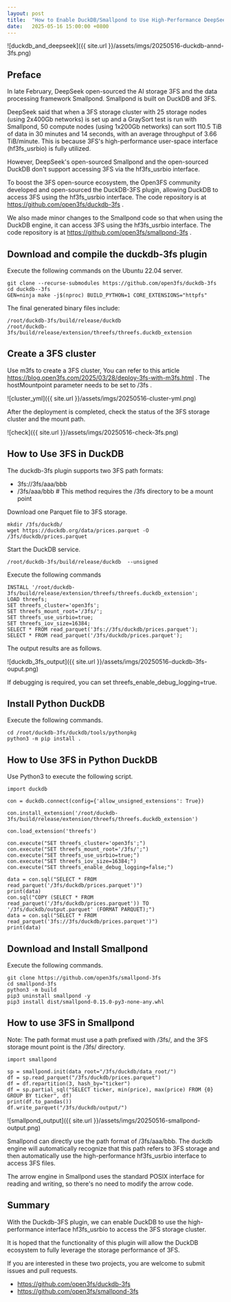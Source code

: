 ```yaml
---
layout: post
title:  "How to Enable DuckDB/Smallpond to Use High-Performance DeepSeek 3FS"
date:   2025-05-16 15:00:00 +0800
---
```



![duckdb_and_deepseek]({{ site.url }}/assets/imgs/20250516-duckdb-annd-3fs.png)

## Preface


In late February, DeepSeek open-sourced the AI storage 3FS and the data processing framework Smallpond. Smallpond is built on DuckDB and 3FS.

DeepSeek said that when a 3FS storage cluster with 25 storage nodes (using 2x400Gb networks) is set up and a GraySort test is run with Smallpond, 50 compute nodes (using 1x200Gb networks) can sort 110.5 TiB of data in 30 minutes and 14 seconds, with an average throughput of 3.66 TiB/minute. This is because 3FS's high-performance user-space interface (hf3fs_usrbio) is fully utilized.

However, DeepSeek's open-sourced Smallpond and the open-sourced DuckDB don't support accessing 3FS via the hf3fs_usrbio interface.

To boost the 3FS open-source ecosystem, the Open3FS community developed and open-sourced the DuckDB-3FS plugin, allowing DuckDB to access 3FS using the hf3fs_usrbio interface. The code repository is at <https://github.com/open3fs/duckdb-3fs> .

We also made minor changes to the Smallpond code so that when using the DuckDB engine, it can access 3FS using the hf3fs_usrbio interface. The code repository is at <https://github.com/open3fs/smallpond-3fs> .


## Download and compile the duckdb-3fs plugin


Execute the following commands on the Ubuntu 22.04 server.

```
git clone --recurse-submodules https://github.com/open3fs/duckdb-3fs
cd duckdb--3fs
GEN=ninja make -j$(nproc) BUILD_PYTHON=1 CORE_EXTENSIONS="httpfs"
```

The final generated binary files include:
```
/root/duckdb-3fs/build/release/duckdb
/root/duckdb-3fs/build/release/extension/threefs/threefs.duckdb_extension
```

## Create a 3FS cluster

Use m3fs to create a 3FS cluster, You can refer to this article <https://blog.open3fs.com/2025/03/28/deploy-3fs-with-m3fs.html> . The hostMountpoint parameter needs to be set to /3fs .

![cluster_yml]({{ site.url }}/assets/imgs/20250516-cluster-yml.png)

After the deployment is completed, check the status of the 3FS storage cluster and the mount path.

![check]({{ site.url }}/assets/imgs/20250516-check-3fs.png)


## How to Use 3FS in DuckDB

The duckdb-3fs plugin supports two 3FS path formats:
- 3fs://3fs/aaa/bbb
- /3fs/aaa/bbb  # This method requires the /3fs directory to be a mount point

Download one Parquet file to 3FS storage.
```
mkdir /3fs/duckdb/
wget https://duckdb.org/data/prices.parquet -O /3fs/duckdb/prices.parquet
```

Start the DuckDB service.
```
/root/duckdb-3fs/build/release/duckdb  --unsigned
```

Execute the following commands

```
INSTALL '/root/duckdb-3fs/build/release/extension/threefs/threefs.duckdb_extension';
LOAD threefs;
SET threefs_cluster='open3fs';
SET threefs_mount_root='/3fs/';
SET threefs_use_usrbio=true;
SET threefs_iov_size=16384;
SELECT * FROM read_parquet('3fs://3fs/duckdb/prices.parquet');
SELECT * FROM read_parquet('/3fs/duckdb/prices.parquet');
```


The output results are as follows.

![duckdb_3fs_output]({{ site.url }}/assets/imgs/20250516-duckdb-3fs-ouput.png)

If debugging is required, you can set threefs_enable_debug_logging=true.


## Install Python DuckDB

Execute the following commands.
```
cd /root/duckdb-3fs/duckdb/tools/pythonpkg
python3 -m pip install .
```

## How to Use 3FS in Python DuckDB

Use Python3 to execute the following script.
```
import duckdb

con = duckdb.connect(config={'allow_unsigned_extensions': True})

con.install_extension('/root/duckdb-3fs/build/release/extension/threefs/threefs.duckdb_extension')

con.load_extension('threefs')

con.execute("SET threefs_cluster='open3fs';")
con.execute("SET threefs_mount_root='/3fs/';")
con.execute("SET threefs_use_usrbio=true;")
con.execute("SET threefs_iov_size=16384;")
con.execute("SET threefs_enable_debug_logging=false;")

data = con.sql("SELECT * FROM read_parquet('/3fs/duckdb/prices.parquet')")
print(data)
con.sql("COPY (SELECT * FROM read_parquet('/3fs/duckdb/prices.parquet')) TO '/3fs/duckdb/output.parquet' (FORMAT PARQUET);")
data = con.sql("SELECT * FROM read_parquet('3fs://3fs/duckdb/prices.parquet')")
print(data)
```

## Download and Install Smallpond

Execute the following commands.
```
git clone https://github.com/open3fs/smallpond-3fs
cd smallpond-3fs
python3 -m build
pip3 uninstall smallpond -y
pip3 install dist/smallpond-0.15.0-py3-none-any.whl
```

## How to use 3FS in Smallpond

Note: The path format must use a path prefixed with /3fs/, and the 3FS storage mount point is the /3fs/ directory.

```
import smallpond

sp = smallpond.init(data_root="/3fs/duckdb/data_root/")
df = sp.read_parquet("/3fs/duckdb/prices.parquet")
df = df.repartition(3, hash_by="ticker")
df = sp.partial_sql("SELECT ticker, min(price), max(price) FROM {0} GROUP BY ticker", df)
print(df.to_pandas())
df.write_parquet("/3fs/duckdb/output/")
```


![smallpond_output]({{ site.url }}/assets/imgs/20250516-smallpond-output.png)

Smallpond can directly use the path format of /3fs/aaa/bbb. The duckdb engine will automatically recognize that this path refers to 3FS storage and then automatically use the high-performance hf3fs_usrbio interface to access 3FS files.

The arrow engine in Smallpond uses the standard POSIX interface for reading and writing, so there's no need to modify the arrow code.


## Summary

With the Duckdb-3FS plugin, we can enable DuckDB to use the high-performance interface hf3fs_usrbio to access the 3FS storage cluster.

It is hoped that the functionality of this plugin will allow the DuckDB ecosystem to fully leverage the storage performance of 3FS.

If you are interested in these two projects, you are welcome to submit issues and pull requests.
- <https://github.com/open3fs/duckdb-3fs>
- <https://github.com/open3fs/smallpond-3fs>
